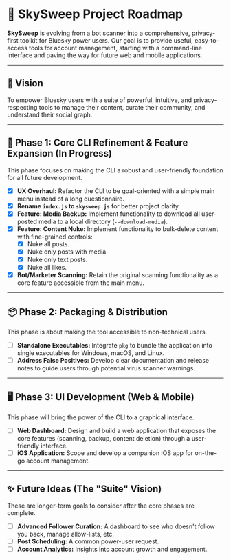 # 🌌 SkySweep Project Roadmap

**SkySweep** is evolving from a bot scanner into a comprehensive, privacy-first toolkit for Bluesky power users. Our goal is to provide useful, easy-to-access tools for account management, starting with a command-line interface and paving the way for future web and mobile applications.

---

## 🎯 Vision

To empower Bluesky users with a suite of powerful, intuitive, and privacy-respecting tools to manage their content, curate their community, and understand their social graph.

---

## 🚧 Phase 1: Core CLI Refinement & Feature Expansion (In Progress)

This phase focuses on making the CLI a robust and user-friendly foundation for all future development.

- [x] **UX Overhaul:** Refactor the CLI to be goal-oriented with a simple main menu instead of a long questionnaire.
- [x] **Rename `index.js` to `skysweep.js`** for better project clarity.
- [x] **Feature: Media Backup:** Implement functionality to download all user-posted media to a local directory (`--download-media`).
- [x] **Feature: Content Nuke:** Implement functionality to bulk-delete content with fine-grained controls:
  - [x] Nuke all posts.
  - [x] Nuke only posts with media.
  - [x] Nuke only text posts.
  - [x] Nuke all likes.
- [x] **Bot/Marketer Scanning:** Retain the original scanning functionality as a core feature accessible from the main menu.

---

## 📦 Phase 2: Packaging & Distribution

This phase is about making the tool accessible to non-technical users.

- [ ] **Standalone Executables:** Integrate `pkg` to bundle the application into single executables for Windows, macOS, and Linux.
- [ ] **Address False Positives:** Develop clear documentation and release notes to guide users through potential virus scanner warnings.

---

## 🖥️ Phase 3: UI Development (Web & Mobile)

This phase will bring the power of the CLI to a graphical interface.

- [ ] **Web Dashboard:** Design and build a web application that exposes the core features (scanning, backup, content deletion) through a user-friendly interface.
- [ ] **iOS Application:** Scope and develop a companion iOS app for on-the-go account management.

---

## ✨ Future Ideas (The "Suite" Vision)

These are longer-term goals to consider after the core phases are complete.

- [ ] **Advanced Follower Curation:** A dashboard to see who doesn't follow you back, manage allow-lists, etc.
- [ ] **Post Scheduling:** A common power-user request.
- [ ] **Account Analytics:** Insights into account growth and engagement.